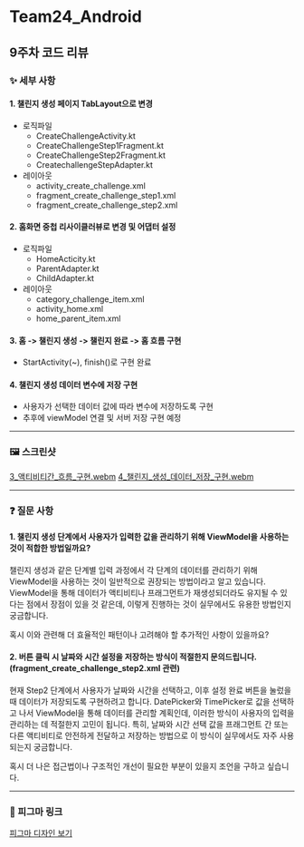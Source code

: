 # Team24_Android

## 9주차 코드 리뷰

### ✨ 세부 사항

#### 1. 챌린지 생성 페이지 TabLayout으로 변경
- 로직파일
  - CreateChallengeActivity.kt
  - CreateChallengeStep1Fragment.kt
  - CreateChallengeStep2Fragment.kt
  - CreatechallengeStepAdapter.kt
- 레이아웃
  - activity_create_challenge.xml
  - fragment_create_challenge_step1.xml
  - fragment_create_challenge_step2.xml

#### 2. 홈화면 중첩 리사이클러뷰로 변경 및 어댑터 설정
- 로직파일
  - HomeActicity.kt
  - ParentAdapter.kt
  - ChildAdapter.kt
- 레이아웃
  - category_challenge_item.xml
  - activity_home.xml
  - home_parent_item.xml

#### 3. 홈 -> 챌린지 생성 -> 챌린지 완료 -> 홈 흐름 구현
- StartActivity(~), finish()로 구현 완료

#### 4. 챌린지 생성 데이터 변수에 저장 구현
- 사용자가 선택한 데이터 값에 따라 변수에 저장하도록 구현
- 추후에 viewModel 연결 및 서버 저장 구현 예정

---
### 🖼️ ️스크린샷
[3_액티비티간_흐름_구현.webm](https://github.com/user-attachments/assets/6d2abeb2-5d96-4435-9a9c-0902e36eeba6)
[4_챌린지_생성_데이터_저장_구현.webm](https://github.com/user-attachments/assets/612cf164-1593-4dd8-943b-9bbb0dfa2ed3)

---
### ❓ 질문 사항

#### 1. 챌린지 생성 단계에서 사용자가 입력한 값을 관리하기 위해 ViewModel을 사용하는 것이 적합한 방법일까요?

챌린지 생성과 같은 단계별 입력 과정에서 각 단계의 데이터를 관리하기 위해 ViewModel을 사용하는 것이 일반적으로 권장되는 방법이라고 알고 있습니다. ViewModel을 통해 데이터가 액티비티나 프래그먼트가 재생성되더라도 유지될 수 있다는 점에서 장점이 있을 것 같은데, 이렇게 진행하는 것이 실무에서도 유용한 방법인지 궁금합니다.

혹시 이와 관련해 더 효율적인 패턴이나 고려해야 할 추가적인 사항이 있을까요?

#### 2. 버튼 클릭 시 날짜와 시간 설정을 저장하는 방식이 적절한지 문의드립니다. (fragment_create_challenge_step2.xml 관련)

현재 Step2 단계에서 사용자가 날짜와 시간을 선택하고, 이후 설정 완료 버튼을 눌렀을 때 데이터가 저장되도록 구현하려고 합니다. DatePicker와 TimePicker로 값을 선택하고 나서 ViewModel을 통해 데이터를 관리할 계획인데, 이러한 방식이 사용자의 입력을 관리하는 데 적절한지 고민이 됩니다. 특히, 날짜와 시간 선택 값을 프래그먼트 간 또는 다른 액티비티로 안전하게 전달하고 저장하는 방법으로 이 방식이 실무에서도 자주 사용되는지 궁금합니다.

혹시 더 나은 접근법이나 구조적인 개선이 필요한 부분이 있을지 조언을 구하고 싶습니다.

---
### 🔗 피그마 링크
[피그마 디자인 보기](https://www.figma.com/design/t14LOydaYTHOitC2Q7bwMf/%EC%8B%A4%EC%8B%9C%EA%B0%84%EC%B1%8C%EB%A6%B0%EC%A7%80?node-id=0-1&t=sfSd5mXgkwwuwp4c-1)
